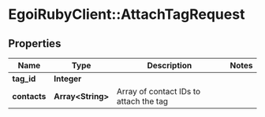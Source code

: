 # EgoiRubyClient::AttachTagRequest

## Properties
Name | Type | Description | Notes
------------ | ------------- | ------------- | -------------
**tag_id** | **Integer** |  | 
**contacts** | **Array&lt;String&gt;** | Array of contact IDs to attach the tag | 


